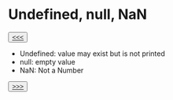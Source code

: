 # Undefined, null, NaN

<button>[<<<](./02.23_README.md)</button>

- Undefined: value may exist but is not printed
- null: empty value 
- NaN: Not a Number

<button>[>>>](./02.24_README.md)</button>
